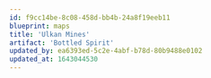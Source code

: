 ```yaml
---
id: f9cc14be-8c08-458d-bb4b-24a8f19eeb11
blueprint: maps
title: 'Ulkan Mines'
artifact: 'Bottled Spirit'
updated_by: ea6393ed-5c2e-4abf-b78d-80b9488e0102
updated_at: 1643044530
---
```

